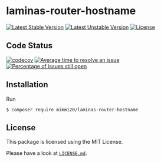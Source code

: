 # laminas-router-hostname

[![Latest Stable Version](https://poser.pugx.org/mimmi20/laminas-router-hostname/v/stable?format=flat-square)](https://packagist.org/packages/mimmi20/laminas-router-hostname)
[![Latest Unstable Version](https://poser.pugx.org/mimmi20/laminas-router-hostname/v/unstable?format=flat-square)](https://packagist.org/packages/mimmi20/laminas-router-hostname)
[![License](https://poser.pugx.org/mimmi20/laminas-router-hostname/license?format=flat-square)](https://packagist.org/packages/mimmi20/laminas-router-hostname)

## Code Status

[![codecov](https://codecov.io/gh/mimmi20/laminas-router-hostname/branch/master/graph/badge.svg)](https://codecov.io/gh/mimmi20/laminas-router-hostname)
[![Average time to resolve an issue](http://isitmaintained.com/badge/resolution/mimmi20/laminas-router-hostname.svg)](http://isitmaintained.com/project/mimmi20/laminas-router-hostname "Average time to resolve an issue")
[![Percentage of issues still open](http://isitmaintained.com/badge/open/mimmi20/laminas-router-hostname.svg)](http://isitmaintained.com/project/mimmi20/laminas-router-hostname "Percentage of issues still open")

## Installation

Run

```
$ composer require mimmi20/laminas-router-hostname
```

## License

This package is licensed using the MIT License.

Please have a look at [`LICENSE.md`](LICENSE.md).

